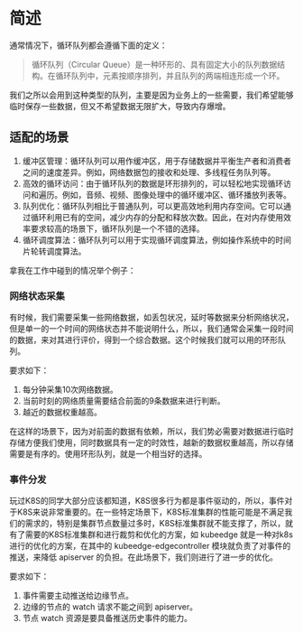 # 简述

通常情况下，循环队列都会遵循下面的定义：

> 循环队列（Circular Queue）是一种环形的、具有固定大小的队列数据结构。在循环队列中，元素按顺序排列，并且队列的两端相连形成一个环。

我们之所以会用到这种类型的队列，主要是因为业务上的一些需要，我们希望能够临时保存一些数据，但又不希望数据无限扩大，导致内存爆增。

## 适配的场景

1. 缓冲区管理：循环队列可以用作缓冲区，用于存储数据并平衡生产者和消费者之间的速度差异。例如，网络数据包的接收和处理、多线程任务队列等。
2. 高效的循环访问：由于循环队列的数据是环形排列的，可以轻松地实现循环访问和遍历。例如，音频、视频、图像处理中的循环缓冲区、循环播放列表等。
3. 队列优化：循环队列相比于普通队列，可以更高效地利用内存空间。它可以通过循环利用已有的空间，减少内存的分配和释放次数。因此，在对内存使用效率要求较高的场景下，循环队列是一个不错的选择。
4. 循环调度算法：循环队列可以用于实现循环调度算法，例如操作系统中的时间片轮转调度算法。

拿我在工作中碰到的情况举个例子：

### 网络状态采集

有时候，我们需要采集一些网络数据，如丢包状况，延时等数据来分析网络状况，但是单一的一个时间的网络状态并不能说明什么，所以，我们通常会采集一段时间的数据，来对其进行评价，得到一个综合数据。这个时候我们就可以用的环形队列。

要求如下：
1. 每分钟采集10次网络数据。
2. 当前时刻的网络质量需要结合前面的9条数据来进行判断。
3. 越近的数据权重越高。

在这样的场景下，因为对前面的数据有依赖，所以，我们势必需要对数据进行临时存储方便我们使用，同时数据具有一定的时效性，越新的数据权重越高，所以存储需要是有序的。使用环形队列，就是一个相当好的选择。

### 事件分发

玩过K8S的同学大部分应该都知道，K8S很多行为都是事件驱动的，所以，事件对于K8S来说非常重要的。在一些特定场景下，K8S标准集群的性能可能是不满足我们的需求的，特别是集群节点数量过多时，K8S标准集群就不能支撑了，所以，就有了需要的K8S标准集群和进行裁剪和优化的方案，如 kubeedge 就是一种对k8s进行的优化的方案，在其中的 kubeedge-edgecontroller 模块就负责了对事件的推送，来降低 apiserver 的负担。在此场景下，我们则进行了进一步的优化。

要求如下：
1. 事件需要主动推送给边缘节点。
2. 边缘的节点的 watch 请求不能之间到 apiserver。
3. 节点 watch 资源是要具备推送历史事件的能力。

